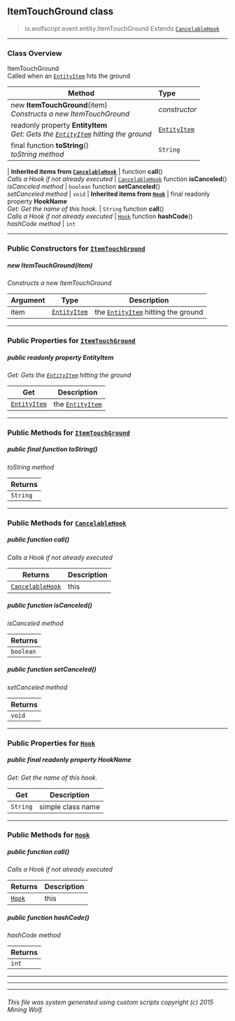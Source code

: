 ## ItemTouchGround __class__

>io.wolfscript.event.entity.ItemTouchGround
>Extends [`CancelableHook`](../../hook/CancelableHook.md)

---

### Class Overview

ItemTouchGround<br> Called when an [`EntityItem`](../../api/entity/EntityItem.md) hits the ground

Method | Type   
--- | :--- 
new __ItemTouchGround__(item) <br> _Constructs a new ItemTouchGround_ | _constructor_
 readonly property __EntityItem__ <br> _Get: Gets the [`EntityItem`](../../api/entity/EntityItem.md) hitting the ground_ | [`EntityItem`](../../api/entity/EntityItem.md)
final function __toString__() <br> _toString method_ | `String`
 |
__Inherited items from [`CancelableHook`](../../hook/CancelableHook.md)__ |
 function __call__() <br> _Calls a Hook if not already executed_ | [`CancelableHook`](../../hook/CancelableHook.md)
 function __isCanceled__() <br> _isCanceled method_ | `boolean`
 function __setCanceled__() <br> _setCanceled method_ | `void`
 |
__Inherited items from [`Hook`](../../hook/Hook.md)__ |
final readonly property __HookName__ <br> _Get: Get the name of this hook._ | `String`
 function __call__() <br> _Calls a Hook if not already executed_ | [`Hook`](../../hook/Hook.md)
 function __hashCode__() <br> _hashCode method_ | `int`







---

### Public Constructors for [`ItemTouchGround`](ItemTouchGround.md)

##### <a id='itemtouchground'></a>new __ItemTouchGround__(item) 

_Constructs a new ItemTouchGround_

Argument | Type | Description  
--- | --- | --- 
item | [`EntityItem`](../../api/entity/EntityItem.md) | the [`EntityItem`](../../api/entity/EntityItem.md) hitting the ground

---

### Public Properties for [`ItemTouchGround`](ItemTouchGround.md)

##### <a id='entityitem'></a>public  readonly property __EntityItem__

_Get: Gets the [`EntityItem`](../../api/entity/EntityItem.md) hitting the ground_

Get | Description
--- | --- 
[`EntityItem`](../../api/entity/EntityItem.md) | the [`EntityItem`](../../api/entity/EntityItem.md)



---

### Public Methods for [`ItemTouchGround`](ItemTouchGround.md)

##### <a id='tostring'></a>public final function __toString__()

_toString method_

Returns | 
--- | 
`String` |


---

### Public Methods for [`CancelableHook`](../../hook/CancelableHook.md)

##### <a id='call'></a>public  function __call__()

_Calls a Hook if not already executed_

Returns | Description
--- | --- 
[`CancelableHook`](../../hook/CancelableHook.md) | this


##### <a id='iscanceled'></a>public  function __isCanceled__()

_isCanceled method_

Returns | 
--- | 
`boolean` |


##### <a id='setcanceled'></a>public  function __setCanceled__()

_setCanceled method_

Returns | 
--- | 
`void` |


---

### Public Properties for [`Hook`](../../hook/Hook.md)

##### <a id='hookname'></a>public final readonly property __HookName__

_Get: Get the name of this hook._

Get | Description
--- | --- 
`String` | simple class name



---

### Public Methods for [`Hook`](../../hook/Hook.md)

##### <a id='call'></a>public  function __call__()

_Calls a Hook if not already executed_

Returns | Description
--- | --- 
[`Hook`](../../hook/Hook.md) | this


##### <a id='hashcode'></a>public  function __hashCode__()

_hashCode method_

Returns | 
--- | 
`int` |


---


---


---


###### This file was system generated using custom scripts copyright (c) 2015 Mining Wolf.
	

